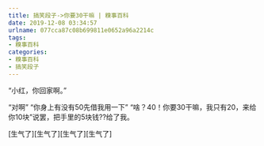 ```yaml
---
title: 搞笑段子->你要30干嘛 | 糗事百科
date: 2019-12-08 03:34:57
urlname: 077cca87c08b699811e0652a96a2214c
tags: 
- 糗事百科
categories:
- 糗事百科
- 搞笑段子
---
```

“小红，你回家啊。”

“对啊” “你身上有没有50先借我用一下” “啥？40！你要30干嘛，我只有20，来给你10块”说罢，把手里的5块钱??给了我。

[生气了][生气了][生气了][生气了]



